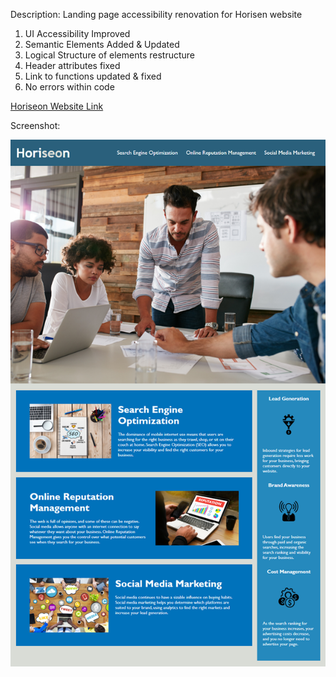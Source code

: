 
Description:
Landing page accessibility renovation for Horisen website
1) UI Accessibility Improved
2) Semantic Elements Added & Updated
3) Logical Structure of elements restructure
4) Header attributes fixed
5) Link to functions updated & fixed
6) No errors within code

[Horiseon Website Link](https://miguelmulet.github.io/horiseon-refactor/)

Screenshot:

![Horiseon website](./assets/images/horiseon-website.png)
